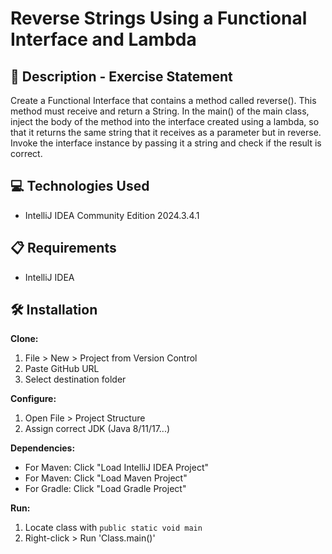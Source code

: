 # Reverse Strings Using a Functional Interface and Lambda

## 📄 Description - Exercise Statement

Create a Functional Interface that contains a method called reverse(). This method must receive and return a String. In the main() of the main class, inject the body of the method into the interface created using a lambda, so that it returns the same string that it receives as a parameter but in reverse. Invoke the interface instance by passing it a string and check if the result is correct.
## 💻 Technologies Used

- IntelliJ IDEA Community Edition 2024.3.4.1

## 📋 Requirements

- IntelliJ IDEA

## 🛠️ Installation

**Clone:**
1. File > New > Project from Version Control
2. Paste GitHub URL
3. Select destination folder

**Configure:**
1. Open File > Project Structure
2. Assign correct JDK (Java 8/11/17...)

**Dependencies:**
- For Maven: Click "Load IntelliJ IDEA Project"
- For Maven: Click "Load Maven Project"
- For Gradle: Click "Load Gradle Project"

**Run:**
1. Locate class with `public static void main`
2. Right-click > Run 'Class.main()'  